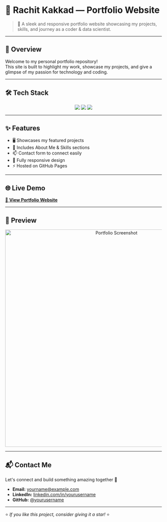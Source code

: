 # 💼 Rachit Kakkad — Portfolio Website

> 🚀 A sleek and responsive portfolio website showcasing my projects, skills, and journey as a coder & data scientist.

---

## 🌟 Overview

Welcome to my personal portfolio repository!  
This site is built to highlight my work, showcase my projects, and give a glimpse of my passion for technology and coding.

---

## 🛠 Tech Stack

<p align="center">
  <img src="https://img.shields.io/badge/HTML5-E34F26?style=for-the-badge&logo=html5&logoColor=white"/>
  <img src="https://img.shields.io/badge/CSS3-1572B6?style=for-the-badge&logo=css3&logoColor=white"/>
  <img src="https://img.shields.io/badge/JavaScript-F7DF1E?style=for-the-badge&logo=javascript&logoColor=black"/>
 
</p>

---

## ✨ Features

- 🖥️ Showcases my featured projects  
- 📄 Includes About Me & Skills sections  
- 📫 Contact form to connect easily  
- 📱 Fully responsive design  
- ⚡ Hosted on GitHub Pages

---

## 🌐 Live Demo

[🔗 **View Portfolio Website**](https://your-username.github.io/portfolio)  


---

## 📸 Preview

<p align="center">
  <img src="./screenshot.png" alt="Portfolio Screenshot" width="700px"/>
</p>

---

## 📬 Contact Me

Let's connect and build something amazing together 💌

- **Email:** yourname@example.com  
- **LinkedIn:** [linkedin.com/in/yourusername](https://linkedin.com/in/yourusername)  
- **GitHub:** [@yourusername](https://github.com/yourusername)

---

⭐ _If you like this project, consider giving it a star!_ ⭐
